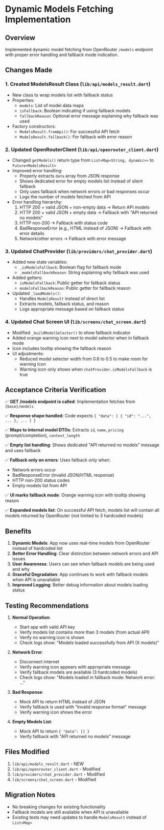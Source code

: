 # Dynamic Models Fetching Implementation

## Overview
Implemented dynamic model fetching from OpenRouter `/models` endpoint with proper error handling and fallback mode indication.

## Changes Made

### 1. Created ModelsResult Class (`lib/api/models_result.dart`)
- New class to wrap models list with fallback status
- Properties:
  - `models`: List of model data maps
  - `isFallback`: Boolean indicating if using fallback models
  - `fallbackReason`: Optional error message explaining why fallback was used
- Factory constructors:
  - `ModelsResult.fromApi()`: For successful API fetch
  - `ModelsResult.fallback()`: For fallback with error reason

### 2. Updated OpenRouterClient (`lib/api/openrouter_client.dart`)
- Changed `getModels()` return type from `List<Map<String, dynamic>>` to `Future<ModelsResult>`
- Improved error handling:
  - Properly extracts `data` array from JSON response
  - Shows dedicated error for empty models list instead of silent fallback
  - Only uses fallback when network errors or bad responses occur
  - Logs the number of models fetched from API
- Error handling hierarchy:
  1. HTTP 200 + valid JSON + non-empty data → Return API models
  2. HTTP 200 + valid JSON + empty data → Fallback with "API returned no models"
  3. HTTP non-200 → Fallback with status code
  4. BadResponseError (e.g., HTML instead of JSON) → Fallback with error details
  5. Network/other errors → Fallback with error message

### 3. Updated ChatProvider (`lib/providers/chat_provider.dart`)
- Added new state variables:
  - `_isModelsFallback`: Boolean flag for fallback mode
  - `_modelsFallbackReason`: String explaining why fallback was used
- Added getters:
  - `isModelsFallback`: Public getter for fallback status
  - `modelsFallbackReason`: Public getter for fallback reason
- Updated `_loadModels()`:
  - Handles `ModelsResult` instead of direct list
  - Extracts models, fallback status, and reason
  - Logs appropriate message based on fallback status

### 4. Updated Chat Screen UI (`lib/screens/chat_screen.dart`)
- Modified `_buildModelSelector()` to show fallback indicator
- Added orange warning icon next to model selector when in fallback mode
- Icon includes tooltip showing the fallback reason
- UI adjustments:
  - Reduced model selector width from 0.6 to 0.5 to make room for warning icon
  - Warning icon only shows when `chatProvider.isModelsFallback` is true

## Acceptance Criteria Verification

✅ **GET /models endpoint is called**: Implementation fetches from `{base}/models`

✅ **Response shape handled**: Code expects `{ "data": [ { "id": "...", ... }, ... ] }`

✅ **Maps to internal model DTOs**: Extracts `id`, `name`, `pricing` (prompt/completion), `context_length`

✅ **Empty list handling**: Shows dedicated "API returned no models" message and uses fallback

✅ **Fallback only on errors**: Uses fallback only when:
- Network errors occur
- BadResponseError (invalid JSON/HTML response)
- HTTP non-200 status codes
- Empty models list from API

✅ **UI marks fallback mode**: Orange warning icon with tooltip showing reason

✅ **Expanded models list**: On successful API fetch, models list will contain all models returned by OpenRouter (not limited to 3 hardcoded models)

## Benefits

1. **Dynamic Models**: App now uses real-time models from OpenRouter instead of hardcoded list
2. **Better Error Handling**: Clear distinction between network errors and API issues
3. **User Awareness**: Users can see when fallback models are being used and why
4. **Graceful Degradation**: App continues to work with fallback models when API is unavailable
5. **Improved Logging**: Better debug information about models loading status

## Testing Recommendations

1. **Normal Operation**:
   - Start app with valid API key
   - Verify models list contains more than 3 models (from actual API)
   - Verify no warning icon is shown
   - Check logs show: "Models loaded successfully from API (X models)"

2. **Network Error**:
   - Disconnect internet
   - Verify warning icon appears with appropriate message
   - Verify fallback models are available (3 hardcoded models)
   - Check logs show: "Models loaded in fallback mode: Network error: ..."

3. **Bad Response**:
   - Mock API to return HTML instead of JSON
   - Verify fallback is used with "Invalid response format" message
   - Verify warning icon shows the error

4. **Empty Models List**:
   - Mock API to return `{ "data": [] }`
   - Verify fallback with "API returned no models" message

## Files Modified

1. `lib/api/models_result.dart` - NEW
2. `lib/api/openrouter_client.dart` - Modified
3. `lib/providers/chat_provider.dart` - Modified
4. `lib/screens/chat_screen.dart` - Modified

## Migration Notes

- No breaking changes for existing functionality
- Fallback models are still available when API is unavailable
- Existing tests may need updates to handle `ModelsResult` instead of `List<Map>`
